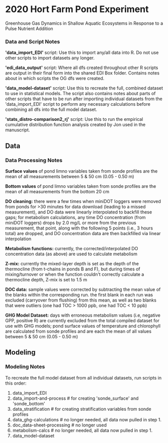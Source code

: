 # 2020 Hort Farm Pond Experiment

Greenhouse Gas Dynamics in Shallow Aquatic Ecosystems in Response to a Pulse Nutrient Addition


### Data and Script Notes

**'data_import_EDI'** script: Use this to import any/all data into R. Do not use other scripts to import datasets any longer. 

**'edi_data_output'** script: Where all dfs created throughout other R scripts are output in their final form into the shared EDI Box folder. Contains notes about in which scripts the OG dfs were created. 

**'data_model-dataset'** script: Use this to recreate the full, combined dataset to use in statistical models. The script also contains notes about parts of other scripts that have to be run after importing individual datasets from the 'data_import_EDI' script to perform any necessary calculations before combining all dfs into the full model dataset. 

**'stats_distro-comparison2_rj'** script: Use this to run the empirical cumulative distribution function analysis created by Jon used in the manuscript.



## Data

### Data Processing Notes

**Surface values** of pond limno variables taken from sonde profiles are the mean of all measurements between 5 & 50 cm (0.05 - 0.50 m)

**Bottom values** of pond limno variables taken from sonde profiles are the mean of all measurements from the bottom 20 cm

**DO cleaning:** there were a few times when miniDOT loggers were removed from ponds for >30 minutes for data download (leading to a missed measurement), and DO data were linearly interpolated to backfill these gaps; for metabolism calculations, any time DO concentration (from miniDOT loggers) drops by 2.0 mg/L or more from the previous measurement, that point, along with the following 5 points (i.e., 3 hours total) are dropped, and DO concentration data are then backfilled via linear interpolation 

**Metabolism functions:** currently, the corrected/interpolated DO concentration data (as above) are used to calculate metabolism

**Z-mix:** currently the mixed-layer depth is set as the depth of the thermocline (from t-chains in ponds B and F), but during times of mixing/turnover or when the function couldn't correctly calculate a thermocline depth, Z-mix is set to 1.5 m

**DOC data:** sample values were corrected by subtracting the mean value of the blanks within the corresponding run. the first blank in each run was excluded (carryover from flushing) from this mean, as well as two blanks that were outliers (one had TOC > 1000 ppb, one had TOC < 10 ppb) 

**GHG Model Dataset:** days with erroneous metabolism values (i.e, negative GPP, positive R) are currently excluded from the total compiled dataset for use with GHG models; pond surface values of temperature and chlorophyll are calculated from sonde profiles and are each the mean of all values between 5 & 50 cm (0.05 - 0.50 m)



## Modeling

### Modeling Notes
To recreate the full model dataset from all individual datasets, run scripts in this order:

   1. data_import_EDI
   2. data_import-and-process  # for creating 'sonde_surface' and 'sonde_bottom'
   3. data_stratification  # for creating stratification variables from sonde profiles
   4. data_ghg-calculations  # no longer needed, all data now pulled in step 1.
   5. doc_data-sheet-processing  # no longer used
   6. metabolism-calcs  # no longer needed, all data now pulled in step 1.
   7. data_model-dataset


